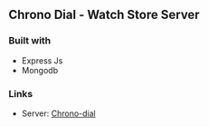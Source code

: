## Chrono Dial - Watch Store Server

### Built with

- Express Js
- Mongodb

### Links

- Server: [Chrono-dial](https://chrono-dial-server.onrender.com/)
